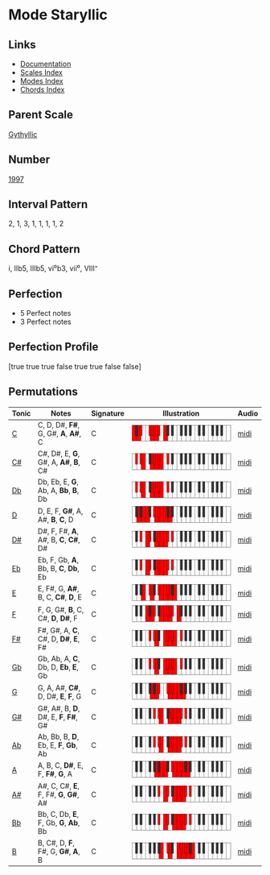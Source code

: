 # Mode Staryllic

## Links

- [Documentation](README.md)
- [Scales Index](Scales.md)
- [Modes Index](Modes.md)
- [Chords Index](Chords.md)

## Parent Scale

[Gythyllic](ScaleGythyllic.md)

## Number

[1997](https://ianring.com/musictheory/scales/1997)

## Interval Pattern

2, 1, 3, 1, 1, 1, 1, 2

## Chord Pattern

i, IIb5, IIIb5, vi⁰b3, vii⁰, VIII⁺

## Perfection

- 5 Perfect notes
- 3 Perfect notes

## Perfection Profile

[true true true false true true false false]

## Permutations

| Tonic | Notes | Signature | Illustration | Audio |
|-------|-------|-----------|--------------|-------|
| [C](ModeCNaturalStaryllic.md) | C, D, D#, **F#**, G, G#, **A**, **A#**, C | C | ![CNaturalStaryllic](ModeCNaturalStaryllic.png) | [midi](https://github.com/edipermadi/music/blob/main/docs/ModeCNaturalStaryllic.mid?raw=true) |
| [C#](ModeCSharpStaryllic.md) | C#, D#, E, **G**, G#, A, **A#**, **B**, C# | C | ![CSharpStaryllic](ModeCSharpStaryllic.png) | [midi](https://github.com/edipermadi/music/blob/main/docs/ModeCSharpStaryllic.mid?raw=true) |
| [Db](ModeDFlatStaryllic.md) | Db, Eb, E, **G**, Ab, A, **Bb**, **B**, Db | C | ![DFlatStaryllic](ModeDFlatStaryllic.png) | [midi](https://github.com/edipermadi/music/blob/main/docs/ModeDFlatStaryllic.mid?raw=true) |
| [D](ModeDNaturalStaryllic.md) | D, E, F, **G#**, A, A#, **B**, **C**, D | C | ![DNaturalStaryllic](ModeDNaturalStaryllic.png) | [midi](https://github.com/edipermadi/music/blob/main/docs/ModeDNaturalStaryllic.mid?raw=true) |
| [D#](ModeDSharpStaryllic.md) | D#, F, F#, **A**, A#, B, **C**, **C#**, D# | C | ![DSharpStaryllic](ModeDSharpStaryllic.png) | [midi](https://github.com/edipermadi/music/blob/main/docs/ModeDSharpStaryllic.mid?raw=true) |
| [Eb](ModeEFlatStaryllic.md) | Eb, F, Gb, **A**, Bb, B, **C**, **Db**, Eb | C | ![EFlatStaryllic](ModeEFlatStaryllic.png) | [midi](https://github.com/edipermadi/music/blob/main/docs/ModeEFlatStaryllic.mid?raw=true) |
| [E](ModeENaturalStaryllic.md) | E, F#, G, **A#**, B, C, **C#**, **D**, E | C | ![ENaturalStaryllic](ModeENaturalStaryllic.png) | [midi](https://github.com/edipermadi/music/blob/main/docs/ModeENaturalStaryllic.mid?raw=true) |
| [F](ModeFNaturalStaryllic.md) | F, G, G#, **B**, C, C#, **D**, **D#**, F | C | ![FNaturalStaryllic](ModeFNaturalStaryllic.png) | [midi](https://github.com/edipermadi/music/blob/main/docs/ModeFNaturalStaryllic.mid?raw=true) |
| [F#](ModeFSharpStaryllic.md) | F#, G#, A, **C**, C#, D, **D#**, **E**, F# | C | ![FSharpStaryllic](ModeFSharpStaryllic.png) | [midi](https://github.com/edipermadi/music/blob/main/docs/ModeFSharpStaryllic.mid?raw=true) |
| [Gb](ModeGFlatStaryllic.md) | Gb, Ab, A, **C**, Db, D, **Eb**, **E**, Gb | C | ![GFlatStaryllic](ModeGFlatStaryllic.png) | [midi](https://github.com/edipermadi/music/blob/main/docs/ModeGFlatStaryllic.mid?raw=true) |
| [G](ModeGNaturalStaryllic.md) | G, A, A#, **C#**, D, D#, **E**, **F**, G | C | ![GNaturalStaryllic](ModeGNaturalStaryllic.png) | [midi](https://github.com/edipermadi/music/blob/main/docs/ModeGNaturalStaryllic.mid?raw=true) |
| [G#](ModeGSharpStaryllic.md) | G#, A#, B, **D**, D#, E, **F**, **F#**, G# | C | ![GSharpStaryllic](ModeGSharpStaryllic.png) | [midi](https://github.com/edipermadi/music/blob/main/docs/ModeGSharpStaryllic.mid?raw=true) |
| [Ab](ModeAFlatStaryllic.md) | Ab, Bb, B, **D**, Eb, E, **F**, **Gb**, Ab | C | ![AFlatStaryllic](ModeAFlatStaryllic.png) | [midi](https://github.com/edipermadi/music/blob/main/docs/ModeAFlatStaryllic.mid?raw=true) |
| [A](ModeANaturalStaryllic.md) | A, B, C, **D#**, E, F, **F#**, **G**, A | C | ![ANaturalStaryllic](ModeANaturalStaryllic.png) | [midi](https://github.com/edipermadi/music/blob/main/docs/ModeANaturalStaryllic.mid?raw=true) |
| [A#](ModeASharpStaryllic.md) | A#, C, C#, **E**, F, F#, **G**, **G#**, A# | C | ![ASharpStaryllic](ModeASharpStaryllic.png) | [midi](https://github.com/edipermadi/music/blob/main/docs/ModeASharpStaryllic.mid?raw=true) |
| [Bb](ModeBFlatStaryllic.md) | Bb, C, Db, **E**, F, Gb, **G**, **Ab**, Bb | C | ![BFlatStaryllic](ModeBFlatStaryllic.png) | [midi](https://github.com/edipermadi/music/blob/main/docs/ModeBFlatStaryllic.mid?raw=true) |
| [B](ModeBNaturalStaryllic.md) | B, C#, D, **F**, F#, G, **G#**, **A**, B | C | ![BNaturalStaryllic](ModeBNaturalStaryllic.png) | [midi](https://github.com/edipermadi/music/blob/main/docs/ModeBNaturalStaryllic.mid?raw=true) |
